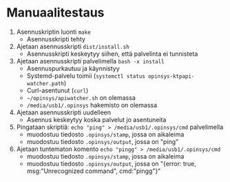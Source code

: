 # Manuaalitestaus

1. Asennuskriptin luonti `make`
    - Asennusskripti tehty
1. Ajetaan asennusskripti `dist/install.sh`
    - Asennusskripti keskeytyy siihen, että palvelinta ei tunnisteta
1. Ajetaan asennusskripti palvelimella `bash -x install`
    - Asennuspurkautuu ja käynnistyy
    - Systemd-palvelu toimii (`systemctl status opinsys-ktpapi-watcher.path`)
    - Curl-asentunut (`curl`)
    - `~/opinsys/apiwatcher.sh` on olemassa
    - `/media/usb1/.opinsys` hakemisto on olemassa
1. Ajetaan asennusskripti uudelleen
    - Asennus keskeytyy koska palvelut jo asentuneita
1. Pingataan skriptiä: `echo "ping" > /media/usb1/.opinsys/cmd` palvelimella
    - muodostuu tiedosto `.opinsys/stamp`, jossa on aikaleima
    - muodostuu tiedosto `.opinsys/output`, jossa on "ping"
1. Ajetaan tuntematon komento `echo "pingg" > /media/usb1/.opinsys/cmd` 
    - muodostuu tiedosto `.opinsys/stamp`, jossa on aikaleima
    - muodostuu tiedosto `.opinsys/output`, jossa on "{error: true, msg:"Unrecognized command", cmd:"pingg"}"
